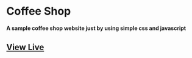 # Coffee Shop
****A sample coffee shop website just by using simple css and javascript****

[View Live](https://coffee-shop-ferokca.netlify.app/)
---

